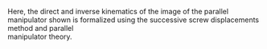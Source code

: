 Here, the direct and inverse kinematics of
the image of the parallel manipulator shown is formalized using the successive screw displacements method and parallel	
manipulator theory.